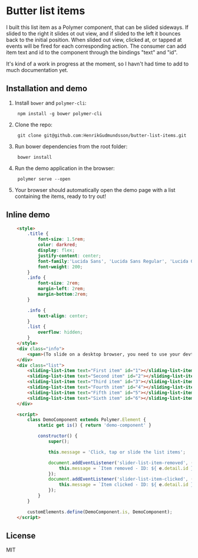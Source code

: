 # Butter list items

I built this list item as a Polymer component, that can be slided sideways. If slided to the right it slides ot out view, and if slided to the left it bounces back to the initial position. When slided out view, clicked at, or tapped at events will be fired for each corresponding action. The consumer can add item text and id to the component through the bindings "text" and "id".

It's kind of a work in progress at the moment, so I havn't had time to add to much documentation yet.

## Installation and demo

1. Install `bower` and `polymer-cli`:

        npm install -g bower polymer-cli

2. Clone the repo:

        git clone git@github.com:HenrikGudmundsson/butter-list-items.git

3. Run bower dependencies from the root folder:

        bower install

4. Run the demo application in the browser:

        polymer serve --open

5. Your browser should automatically open the demo page with a list containing the items, ready to try out!

## Inline demo

<!--
```
<custom-element-demo>
  <template>
    <link rel="import" href="sliding-list-item.html">
    <next-code-block></next-code-block>
  </template>
</custom-element-demo>
```
-->
```html
    <style>
        .title {
            font-size: 1.5rem;
            color: darkred;
            display: flex;
            justify-content: center;
            font-family:'Lucida Sans', 'Lucida Sans Regular', 'Lucida Grande', 'Lucida Sans Unicode', Geneva, Verdana, sans-serif;
            font-weight: 200;
        }
        .info {
            font-size: 2rem;
            margin-left: 2rem;
            margin-bottom:2rem;
        }

        .info {
            text-align: center;
        }
        .list {
            overflow: hidden;
        }
    </style>
    <div class="info">
        <span>(To slide on a desktop browser, you need to use your devtools and change to mobile browser simulation.)</span>
    </div>
    <div class="list">
        <sliding-list-item text="First item" id="1"></sliding-list-item>
        <sliding-list-item text="Second item" id="2"></sliding-list-item>
        <sliding-list-item text="Third item" id="3"></sliding-list-item>
        <sliding-list-item text="Fourth item" id="4"></sliding-list-item>
        <sliding-list-item text="Fifth item" id="5"></sliding-list-item>
        <sliding-list-item text="Sixth item" id="6"></sliding-list-item>
    </div>

    <script>
        class DemoComponent extends Polymer.Element {
            static get is() { return 'demo-component' }

            constructor() {
                super();

                this.message = 'Click, tap or slide the list items';

                document.addEventListener('slider-list-item-removed', (e)=> {
                    this.message = `Item removed - ID: ${ e.detail.id }`;
                });
                document.addEventListener('slider-list-item-clicked', (e)=> {
                    this.message = `Item clicked - ID: ${ e.detail.id }`;
                });
            }
        }

        customElements.define(DemoComponent.is, DemoComponent);
    </script>
```

## License

MIT